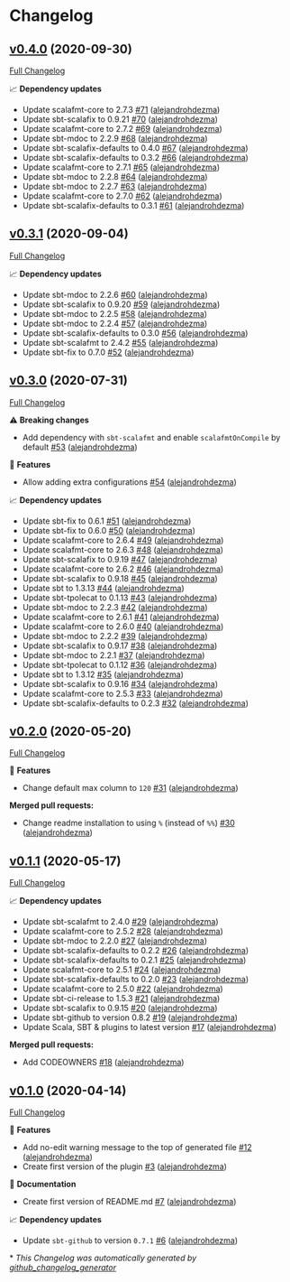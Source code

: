 # Changelog

## [v0.4.0](https://github.com/alejandrohdezma/sbt-scalafmt-defaults/tree/v0.4.0) (2020-09-30)

[Full Changelog](https://github.com/alejandrohdezma/sbt-scalafmt-defaults/compare/v0.3.1...v0.4.0)

📈 **Dependency updates**

- Update scalafmt-core to 2.7.3 [\#71](https://github.com/alejandrohdezma/sbt-scalafmt-defaults/pull/71) ([alejandrohdezma](https://github.com/alejandrohdezma))
- Update sbt-scalafix to 0.9.21 [\#70](https://github.com/alejandrohdezma/sbt-scalafmt-defaults/pull/70) ([alejandrohdezma](https://github.com/alejandrohdezma))
- Update scalafmt-core to 2.7.2 [\#69](https://github.com/alejandrohdezma/sbt-scalafmt-defaults/pull/69) ([alejandrohdezma](https://github.com/alejandrohdezma))
- Update sbt-mdoc to 2.2.9 [\#68](https://github.com/alejandrohdezma/sbt-scalafmt-defaults/pull/68) ([alejandrohdezma](https://github.com/alejandrohdezma))
- Update sbt-scalafix-defaults to 0.4.0 [\#67](https://github.com/alejandrohdezma/sbt-scalafmt-defaults/pull/67) ([alejandrohdezma](https://github.com/alejandrohdezma))
- Update sbt-scalafix-defaults to 0.3.2 [\#66](https://github.com/alejandrohdezma/sbt-scalafmt-defaults/pull/66) ([alejandrohdezma](https://github.com/alejandrohdezma))
- Update scalafmt-core to 2.7.1 [\#65](https://github.com/alejandrohdezma/sbt-scalafmt-defaults/pull/65) ([alejandrohdezma](https://github.com/alejandrohdezma))
- Update sbt-mdoc to 2.2.8 [\#64](https://github.com/alejandrohdezma/sbt-scalafmt-defaults/pull/64) ([alejandrohdezma](https://github.com/alejandrohdezma))
- Update sbt-mdoc to 2.2.7 [\#63](https://github.com/alejandrohdezma/sbt-scalafmt-defaults/pull/63) ([alejandrohdezma](https://github.com/alejandrohdezma))
- Update scalafmt-core to 2.7.0 [\#62](https://github.com/alejandrohdezma/sbt-scalafmt-defaults/pull/62) ([alejandrohdezma](https://github.com/alejandrohdezma))
- Update sbt-scalafix-defaults to 0.3.1 [\#61](https://github.com/alejandrohdezma/sbt-scalafmt-defaults/pull/61) ([alejandrohdezma](https://github.com/alejandrohdezma))

## [v0.3.1](https://github.com/alejandrohdezma/sbt-scalafmt-defaults/tree/v0.3.1) (2020-09-04)

[Full Changelog](https://github.com/alejandrohdezma/sbt-scalafmt-defaults/compare/v0.3.0...v0.3.1)

📈 **Dependency updates**

- Update sbt-mdoc to 2.2.6 [\#60](https://github.com/alejandrohdezma/sbt-scalafmt-defaults/pull/60) ([alejandrohdezma](https://github.com/alejandrohdezma))
- Update sbt-scalafix to 0.9.20 [\#59](https://github.com/alejandrohdezma/sbt-scalafmt-defaults/pull/59) ([alejandrohdezma](https://github.com/alejandrohdezma))
- Update sbt-mdoc to 2.2.5 [\#58](https://github.com/alejandrohdezma/sbt-scalafmt-defaults/pull/58) ([alejandrohdezma](https://github.com/alejandrohdezma))
- Update sbt-mdoc to 2.2.4 [\#57](https://github.com/alejandrohdezma/sbt-scalafmt-defaults/pull/57) ([alejandrohdezma](https://github.com/alejandrohdezma))
- Update sbt-scalafix-defaults to 0.3.0 [\#56](https://github.com/alejandrohdezma/sbt-scalafmt-defaults/pull/56) ([alejandrohdezma](https://github.com/alejandrohdezma))
- Update sbt-scalafmt to 2.4.2 [\#55](https://github.com/alejandrohdezma/sbt-scalafmt-defaults/pull/55) ([alejandrohdezma](https://github.com/alejandrohdezma))
- Update sbt-fix to 0.7.0 [\#52](https://github.com/alejandrohdezma/sbt-scalafmt-defaults/pull/52) ([alejandrohdezma](https://github.com/alejandrohdezma))

## [v0.3.0](https://github.com/alejandrohdezma/sbt-scalafmt-defaults/tree/v0.3.0) (2020-07-31)

[Full Changelog](https://github.com/alejandrohdezma/sbt-scalafmt-defaults/compare/v0.2.0...v0.3.0)

⚠️ **Breaking changes**

- Add dependency with `sbt-scalafmt` and enable `scalafmtOnCompile` by default [\#53](https://github.com/alejandrohdezma/sbt-scalafmt-defaults/pull/53) ([alejandrohdezma](https://github.com/alejandrohdezma))

🚀 **Features**

- Allow adding extra configurations [\#54](https://github.com/alejandrohdezma/sbt-scalafmt-defaults/pull/54) ([alejandrohdezma](https://github.com/alejandrohdezma))

📈 **Dependency updates**

- Update sbt-fix to 0.6.1 [\#51](https://github.com/alejandrohdezma/sbt-scalafmt-defaults/pull/51) ([alejandrohdezma](https://github.com/alejandrohdezma))
- Update sbt-fix to 0.6.0 [\#50](https://github.com/alejandrohdezma/sbt-scalafmt-defaults/pull/50) ([alejandrohdezma](https://github.com/alejandrohdezma))
- Update scalafmt-core to 2.6.4 [\#49](https://github.com/alejandrohdezma/sbt-scalafmt-defaults/pull/49) ([alejandrohdezma](https://github.com/alejandrohdezma))
- Update scalafmt-core to 2.6.3 [\#48](https://github.com/alejandrohdezma/sbt-scalafmt-defaults/pull/48) ([alejandrohdezma](https://github.com/alejandrohdezma))
- Update sbt-scalafix to 0.9.19 [\#47](https://github.com/alejandrohdezma/sbt-scalafmt-defaults/pull/47) ([alejandrohdezma](https://github.com/alejandrohdezma))
- Update scalafmt-core to 2.6.2 [\#46](https://github.com/alejandrohdezma/sbt-scalafmt-defaults/pull/46) ([alejandrohdezma](https://github.com/alejandrohdezma))
- Update sbt-scalafix to 0.9.18 [\#45](https://github.com/alejandrohdezma/sbt-scalafmt-defaults/pull/45) ([alejandrohdezma](https://github.com/alejandrohdezma))
- Update sbt to 1.3.13 [\#44](https://github.com/alejandrohdezma/sbt-scalafmt-defaults/pull/44) ([alejandrohdezma](https://github.com/alejandrohdezma))
- Update sbt-tpolecat to 0.1.13 [\#43](https://github.com/alejandrohdezma/sbt-scalafmt-defaults/pull/43) ([alejandrohdezma](https://github.com/alejandrohdezma))
- Update sbt-mdoc to 2.2.3 [\#42](https://github.com/alejandrohdezma/sbt-scalafmt-defaults/pull/42) ([alejandrohdezma](https://github.com/alejandrohdezma))
- Update scalafmt-core to 2.6.1 [\#41](https://github.com/alejandrohdezma/sbt-scalafmt-defaults/pull/41) ([alejandrohdezma](https://github.com/alejandrohdezma))
- Update scalafmt-core to 2.6.0 [\#40](https://github.com/alejandrohdezma/sbt-scalafmt-defaults/pull/40) ([alejandrohdezma](https://github.com/alejandrohdezma))
- Update sbt-mdoc to 2.2.2 [\#39](https://github.com/alejandrohdezma/sbt-scalafmt-defaults/pull/39) ([alejandrohdezma](https://github.com/alejandrohdezma))
- Update sbt-scalafix to 0.9.17 [\#38](https://github.com/alejandrohdezma/sbt-scalafmt-defaults/pull/38) ([alejandrohdezma](https://github.com/alejandrohdezma))
- Update sbt-mdoc to 2.2.1 [\#37](https://github.com/alejandrohdezma/sbt-scalafmt-defaults/pull/37) ([alejandrohdezma](https://github.com/alejandrohdezma))
- Update sbt-tpolecat to 0.1.12 [\#36](https://github.com/alejandrohdezma/sbt-scalafmt-defaults/pull/36) ([alejandrohdezma](https://github.com/alejandrohdezma))
- Update sbt to 1.3.12 [\#35](https://github.com/alejandrohdezma/sbt-scalafmt-defaults/pull/35) ([alejandrohdezma](https://github.com/alejandrohdezma))
- Update sbt-scalafix to 0.9.16 [\#34](https://github.com/alejandrohdezma/sbt-scalafmt-defaults/pull/34) ([alejandrohdezma](https://github.com/alejandrohdezma))
- Update scalafmt-core to 2.5.3 [\#33](https://github.com/alejandrohdezma/sbt-scalafmt-defaults/pull/33) ([alejandrohdezma](https://github.com/alejandrohdezma))
- Update sbt-scalafix-defaults to 0.2.3 [\#32](https://github.com/alejandrohdezma/sbt-scalafmt-defaults/pull/32) ([alejandrohdezma](https://github.com/alejandrohdezma))

## [v0.2.0](https://github.com/alejandrohdezma/sbt-scalafmt-defaults/tree/v0.2.0) (2020-05-20)

[Full Changelog](https://github.com/alejandrohdezma/sbt-scalafmt-defaults/compare/v0.1.1...v0.2.0)

🚀 **Features**

- Change default max column to `120` [\#31](https://github.com/alejandrohdezma/sbt-scalafmt-defaults/pull/31) ([alejandrohdezma](https://github.com/alejandrohdezma))

**Merged pull requests:**

- Change readme installation to using `%` \(instead of `%%`\) [\#30](https://github.com/alejandrohdezma/sbt-scalafmt-defaults/pull/30) ([alejandrohdezma](https://github.com/alejandrohdezma))

## [v0.1.1](https://github.com/alejandrohdezma/sbt-scalafmt-defaults/tree/v0.1.1) (2020-05-17)

[Full Changelog](https://github.com/alejandrohdezma/sbt-scalafmt-defaults/compare/v0.1.0...v0.1.1)

📈 **Dependency updates**

- Update sbt-scalafmt to 2.4.0 [\#29](https://github.com/alejandrohdezma/sbt-scalafmt-defaults/pull/29) ([alejandrohdezma](https://github.com/alejandrohdezma))
- Update scalafmt-core to 2.5.2 [\#28](https://github.com/alejandrohdezma/sbt-scalafmt-defaults/pull/28) ([alejandrohdezma](https://github.com/alejandrohdezma))
- Update sbt-mdoc to 2.2.0 [\#27](https://github.com/alejandrohdezma/sbt-scalafmt-defaults/pull/27) ([alejandrohdezma](https://github.com/alejandrohdezma))
- Update sbt-scalafix-defaults to 0.2.2 [\#26](https://github.com/alejandrohdezma/sbt-scalafmt-defaults/pull/26) ([alejandrohdezma](https://github.com/alejandrohdezma))
- Update sbt-scalafix-defaults to 0.2.1 [\#25](https://github.com/alejandrohdezma/sbt-scalafmt-defaults/pull/25) ([alejandrohdezma](https://github.com/alejandrohdezma))
- Update scalafmt-core to 2.5.1 [\#24](https://github.com/alejandrohdezma/sbt-scalafmt-defaults/pull/24) ([alejandrohdezma](https://github.com/alejandrohdezma))
- Update sbt-scalafix-defaults to 0.2.0 [\#23](https://github.com/alejandrohdezma/sbt-scalafmt-defaults/pull/23) ([alejandrohdezma](https://github.com/alejandrohdezma))
- Update scalafmt-core to 2.5.0 [\#22](https://github.com/alejandrohdezma/sbt-scalafmt-defaults/pull/22) ([alejandrohdezma](https://github.com/alejandrohdezma))
- Update sbt-ci-release to 1.5.3 [\#21](https://github.com/alejandrohdezma/sbt-scalafmt-defaults/pull/21) ([alejandrohdezma](https://github.com/alejandrohdezma))
- Update sbt-scalafix to 0.9.15 [\#20](https://github.com/alejandrohdezma/sbt-scalafmt-defaults/pull/20) ([alejandrohdezma](https://github.com/alejandrohdezma))
- Update sbt-github to version 0.8.2 [\#19](https://github.com/alejandrohdezma/sbt-scalafmt-defaults/pull/19) ([alejandrohdezma](https://github.com/alejandrohdezma))
- Update Scala, SBT & plugins to latest version [\#17](https://github.com/alejandrohdezma/sbt-scalafmt-defaults/pull/17) ([alejandrohdezma](https://github.com/alejandrohdezma))

**Merged pull requests:**

- Add CODEOWNERS [\#18](https://github.com/alejandrohdezma/sbt-scalafmt-defaults/pull/18) ([alejandrohdezma](https://github.com/alejandrohdezma))

## [v0.1.0](https://github.com/alejandrohdezma/sbt-scalafmt-defaults/tree/v0.1.0) (2020-04-14)

[Full Changelog](https://github.com/alejandrohdezma/sbt-scalafmt-defaults/compare/e1f4a5b70d70bacc1187bae63d955ce4d6448278...v0.1.0)

🚀 **Features**

- Add no-edit warning message to the top of generated file [\#12](https://github.com/alejandrohdezma/sbt-scalafmt-defaults/pull/12) ([alejandrohdezma](https://github.com/alejandrohdezma))
- Create first version of the plugin [\#3](https://github.com/alejandrohdezma/sbt-scalafmt-defaults/pull/3) ([alejandrohdezma](https://github.com/alejandrohdezma))

📘 **Documentation**

- Create first version of README.md [\#7](https://github.com/alejandrohdezma/sbt-scalafmt-defaults/pull/7) ([alejandrohdezma](https://github.com/alejandrohdezma))

📈 **Dependency updates**

- Update `sbt-github` to version `0.7.1` [\#6](https://github.com/alejandrohdezma/sbt-scalafmt-defaults/pull/6) ([alejandrohdezma](https://github.com/alejandrohdezma))



\* *This Changelog was automatically generated by [github_changelog_generator](https://github.com/github-changelog-generator/github-changelog-generator)*
